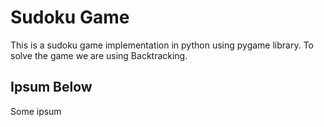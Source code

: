 # Sudoku Game
This is a sudoku game implementation in python using pygame library. To solve the game we are using Backtracking.

## Ipsum Below

Some ipsum

